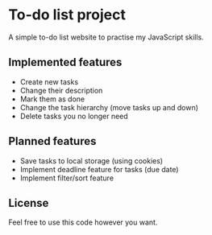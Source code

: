 # To-do list project

A simple to-do list website to practise my JavaScript skills.

## Implemented features
- Create new tasks
- Change their description
- Mark them as done
- Change the task hierarchy (move tasks up and down)
- Delete tasks you no longer need

## Planned features
- Save tasks to local storage (using cookies)
- Implement deadline feature for tasks (due date)
- Implement filter/sort feature

## License
Feel free to use this code however you want.